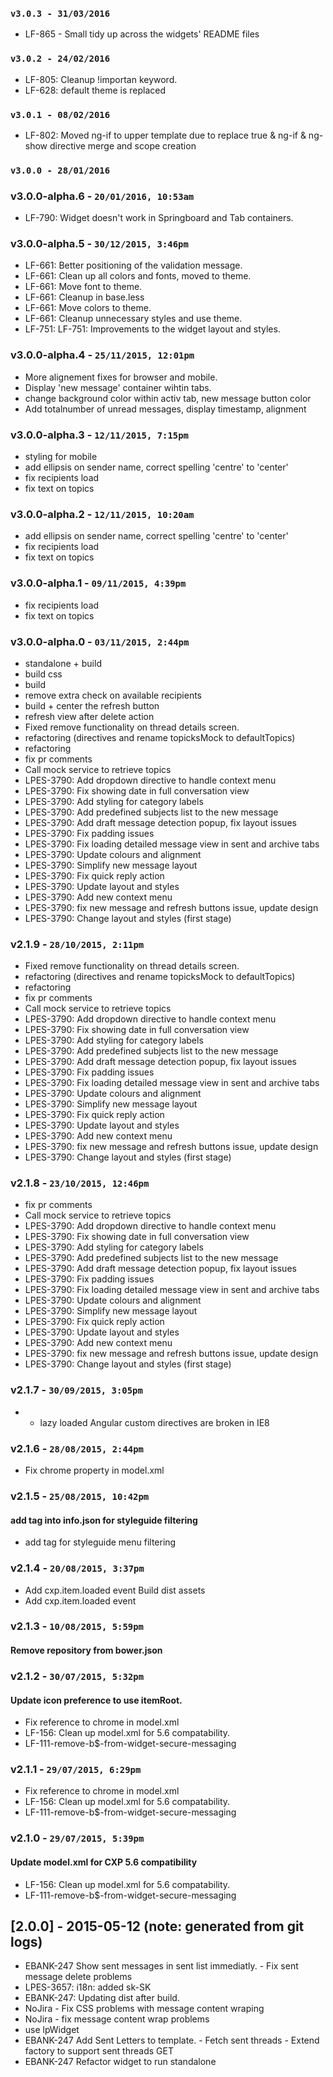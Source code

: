 ### `v3.0.3 - 31/03/2016`
* LF-865 - Small tidy up across the widgets' README files

### `v3.0.2 - 24/02/2016`
* LF-805: Cleanup !importan keyword.
* LF-628: default theme is replaced

### `v3.0.1 - 08/02/2016`
* LF-802: Moved ng-if to upper template due to replace true & ng-if & ng-show directive merge and scope creation

### `v3.0.0 - 28/01/2016`

### v3.0.0-alpha.6 - `20/01/2016, 10:53am`
* LF-790: Widget doesn't work in Springboard and Tab containers.

### v3.0.0-alpha.5 - `30/12/2015, 3:46pm`
* LF-661: Better positioning of the validation message.
* LF-661: Clean up all colors and fonts, moved to theme.
* LF-661: Move font to theme.
* LF-661: Cleanup in base.less
* LF-661: Move colors to theme.
* LF-661: Cleanup unnecessary styles and use theme.
* LF-751: LF-751: Improvements to the widget layout and styles.

### v3.0.0-alpha.4 - `25/11/2015, 12:01pm`
* More alignement fixes for browser and mobile.
* Display 'new message' container wihtin tabs.
* change background color within activ tab, new message button color
* Add totalnumber of  unread messages, display timestamp, alignment

### v3.0.0-alpha.3 - `12/11/2015, 7:15pm`
* styling for mobile
* add ellipsis on sender name, correct spelling 'centre' to 'center'
* fix recipients load
* fix text on topics

### v3.0.0-alpha.2 - `12/11/2015, 10:20am`
* add ellipsis on sender name, correct spelling 'centre' to 'center'
* fix recipients load
* fix text on topics

### v3.0.0-alpha.1 - `09/11/2015, 4:39pm`
* fix recipients load
* fix text on topics

### v3.0.0-alpha.0 - `03/11/2015, 2:44pm`
* standalone + build
* build css
* build
* remove extra check on available recipients
* build + center the refresh button
* refresh view after delete action
* Fixed remove functionality on thread details screen.
* refactoring (directives and rename topicksMock to defaultTopics)
* refactoring
* fix pr comments
* Call mock service to retrieve topics
* LPES-3790: Add dropdown directive to handle context menu
* LPES-3790: Fix showing date in full conversation view
* LPES-3790: Add styling for category labels
* LPES-3790: Add predefined subjects list to the new message
* LPES-3790: Add draft message detection popup, fix layout issues
* LPES-3790: Fix padding issues
* LPES-3790: Fix loading detailed message view in sent and archive tabs
* LPES-3790: Update colours and alignment
* LPES-3790: Simplify new message layout
* LPES-3790: Fix quick reply action
* LPES-3790: Update layout and styles
* LPES-3790: Add new context menu
* LPES-3790: fix new message and refresh buttons issue, update design
* LPES-3790: Change layout and styles (first stage)

### v2.1.9 - `28/10/2015, 2:11pm`
* Fixed remove functionality on thread details screen.
* refactoring (directives and rename topicksMock to defaultTopics)
* refactoring
* fix pr comments
* Call mock service to retrieve topics
* LPES-3790: Add dropdown directive to handle context menu
* LPES-3790: Fix showing date in full conversation view
* LPES-3790: Add styling for category labels
* LPES-3790: Add predefined subjects list to the new message
* LPES-3790: Add draft message detection popup, fix layout issues
* LPES-3790: Fix padding issues
* LPES-3790: Fix loading detailed message view in sent and archive tabs
* LPES-3790: Update colours and alignment
* LPES-3790: Simplify new message layout
* LPES-3790: Fix quick reply action
* LPES-3790: Update layout and styles
* LPES-3790: Add new context menu
* LPES-3790: fix new message and refresh buttons issue, update design
* LPES-3790: Change layout and styles (first stage)

### v2.1.8 - `23/10/2015, 12:46pm`
* fix pr comments
* Call mock service to retrieve topics
* LPES-3790: Add dropdown directive to handle context menu
* LPES-3790: Fix showing date in full conversation view
* LPES-3790: Add styling for category labels
* LPES-3790: Add predefined subjects list to the new message
* LPES-3790: Add draft message detection popup, fix layout issues
* LPES-3790: Fix padding issues
* LPES-3790: Fix loading detailed message view in sent and archive tabs
* LPES-3790: Update colours and alignment
* LPES-3790: Simplify new message layout
* LPES-3790: Fix quick reply action
* LPES-3790: Update layout and styles
* LPES-3790: Add new context menu
* LPES-3790: fix new message and refresh buttons issue, update design
* LPES-3790: Change layout and styles (first stage)

### v2.1.7 - `30/09/2015, 3:05pm`
* - lazy loaded Angular custom directives are broken in IE8

### v2.1.6 - `28/08/2015, 2:44pm`
* Fix chrome property in model.xml


### v2.1.5 - `25/08/2015, 10:42pm`
#### add tag into info.json for styleguide filtering
* add tag for styleguide menu filtering


### v2.1.4 - `20/08/2015, 3:37pm`
* Add cxp.item.loaded event Build dist assets
* Add cxp.item.loaded event


### v2.1.3 - `10/08/2015, 5:59pm`
#### Remove repository from bower.json


### v2.1.2 - `30/07/2015, 5:32pm`
#### Update icon preference to use itemRoot.
* Fix reference to chrome in model.xml
* LF-156: Clean up model.xml for 5.6 compatability.
* LF-111-remove-b$-from-widget-secure-messaging


### v2.1.1 - `29/07/2015, 6:29pm`
* Fix reference to chrome in model.xml
* LF-156: Clean up model.xml for 5.6 compatability.
* LF-111-remove-b$-from-widget-secure-messaging


### v2.1.0 - `29/07/2015, 5:39pm`
#### Update model.xml for CXP 5.6 compatibility
* LF-156: Clean up model.xml for 5.6 compatability.
* LF-111-remove-b$-from-widget-secure-messaging


## [2.0.0] - 2015-05-12 (note: generated from git logs)

 - EBANK-247 Show sent messages in sent list immediatly. - Fix sent message delete problems
 - LPES-3657: i18n: added sk-SK
 - EBANK-247: Updating dist after build.
 - NoJira - Fix CSS problems with message content wraping
 - NoJira - fix message content wrap problems
 - use lpWidget
 - EBANK-247 Add Sent Letters to template. - Fetch sent threads - Extend factory to support sent threads GET
 - EBANK-247 Refactor widget to run standalone

